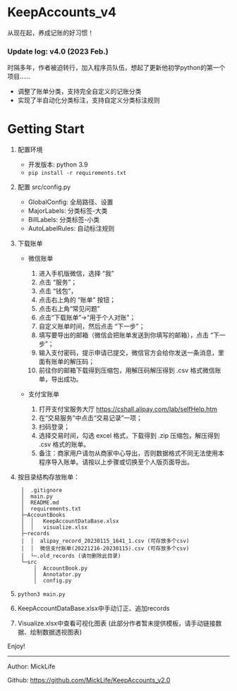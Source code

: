 # KeepAccounts_v4
从现在起，养成记账的好习惯！

### Update log: v4.0 (2023 Feb.)

时隔多年，作者被迫转行，加入程序员队伍，想起了更新他初学python的第一个项目……
* 调整了账单分类，支持完全自定义的记账分类
* 实现了半自动化分类标注，支持自定义分类标注规则


# Getting Start

1. 配置环境
   * 开发版本: python 3.9
   * `pip install -r requirements.txt`
2. 配置 src/config.py
   * GlobalConfig: 全局路径、设置
   * MajorLabels: 分类标签-大类
   * BillLabels: 分类标签-小类
   * AutoLabelRules: 自动标注规则
3. 下载账单

   * 微信账单
      1. 进入手机版微信，选择 “我”
      2. 点击 “服务”；
      3. 点击 “钱包”， 
      4. 点击右上角的 “账单” 按钮；
      5. 点击右上角“常见问题”
      6. 点击“下载账单”->“用于个人对账”；
      4. 自定义账单时间，然后点击 “下一步”；
      5. 填写要导出的邮箱（微信会把账单发送到你填写的邮箱），点击 “下一步”；
      6. 输入支付密码，提示申请已提交，微信官方会给你发送一条消息，里面有账单的解压码；
      8. 前往你的邮箱下载得到压缩包，用解压码解压得到 .csv 格式微信账单，导出成功。
   
   * 支付宝账单
      1. 打开支付宝服务大厅 https://cshall.alipay.com/lab/selfHelp.htm
      2. 在“交易服务”中点击“交易记录”一项；
      4. 扫码登录；
      5. 选择交易时间，勾选 excel 格式，下载得到 .zip 压缩包，解压得到 .csv 格式的账单。
      6. 备注：商家用户请勿从商家中心导出，否则数据格式不同无法使用本程序导入账单。请按以上步骤或切换至个人版页面导出。
   
4. 按目录结构存放账单：
   ```
    │  .gitignore
    │  main.py
    │  README.md
    │  requirements.txt
    ├─AccountBooks
    │  │   KeepAccountDataBase.xlsx
    │  │   visualize.xlsx
    ├─records
    │  │  alipay_record_20230115_1641_1.csv (可存放多个csv)
    │  │  微信支付账单(20221216-20230115).csv (可存放多个csv)
    │  └─.old_records (请勿删除此目录)
    └─src
        │  AccountBook.py
        │  Annotator.py
        │  config.py
    ```

5. `python3 main.py`
6. KeepAccountDataBase.xlsx中手动订正、追加records
7. Visualize.xlsx中查看可视化图表 (此部分作者暂未提供模板，请手动链接数据、绘制数据透视图表)

Enjoy!

***

Author: MickLife

Github: https://github.com/MickLife/KeepAccounts_v2.0